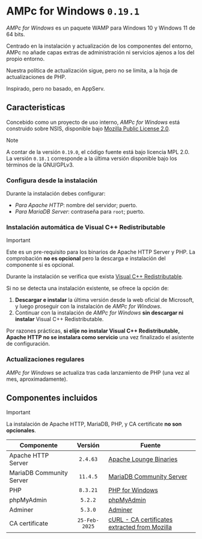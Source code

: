 # AMPc for Windows ``0.19.1``
_AMPc for Windows_ es un paquete WAMP para Windows 10 y Windows 11 de 64 bits. 

Centrado en la instalación y actualización de los componentes del entorno, AMPc no añade capas extras de administración ni servicios ajenos a los del propio entorno.

Nuestra política de actualización sigue, pero no se limita, a la hoja de actualizaciones de PHP.

Inspirado, pero no basado, en AppServ.

## Caracteristicas
Concebido como un proyecto de uso interno, _AMPc for Windows_ está construido sobre NSIS, disponible bajo [Mozilla Public License 2.0](https://www.mozilla.org/en-US/MPL/).

> [!NOTE]
> A contar de la versión ``0.19.0``, el código fuente está bajo licencia MPL 2.0.<br />
> La versión ``0.18.1`` corresponde a la última versión disponible bajo los términos de la GNU/GPLv3.

### Configura desde la instalación
Durante la instalación debes configurar:
- *Para Apache HTTP*: nombre del servidor; puerto.
- *Para MariaDB Server*: contraseña para ``root``; puerto.

### Instalación automática de Visual C++ Redistributable
> [!IMPORTANT]
> Este es un pre-requisito para los binarios de Apache HTTP Server y PHP. La comprobación **no es opcional** pero la descarga e instalación del componente si es opcional.

Durante la instalación se verifica que exista  [Visual C++ Redistributable](https://learn.microsoft.com/es-es/cpp/windows/latest-supported-vc-redist?view=msvc-170).

Si no se detecta una instalación existente, se ofrece la opción de:
1. **Descargar e instalar** la última versión desde la web oficial de Microsoft, y luego proseguir con la instalación de _AMPc for Windows_.
2. Continuar con la instalación de _AMPc for Windows_ **sin descargar ni instalar** Visual C++ Redistributable.

Por razones prácticas, **si elije no instalar Visual C++ Redistributable, Apache HTTP no se instalara como servicio** una vez finalizado el asistente de configuración.

### Actualizaciones regulares
_AMPc for Windows_ se actualiza tras cada lanzamiento de PHP (una vez al mes, aproximadamente).

## Componentes incluidos

> [!IMPORTANT]
> La instalación de Apache HTTP, MariaDB, PHP, y CA certificate **no son opcionales**.

| Componente | Versión | Fuente |
|---|:-:|---|
| Apache HTTP Server | ``2.4.63`` | [Apache Lounge Binaries](https://www.apachelounge.com/download/) |
| MariaDB Community Server | ``11.4.5`` | [MariaDB Community Server](https://mariadb.org/download/) |
| PHP | ``8.3.21`` | [PHP for Windows](https://windows.php.net/download/) |
| phpMyAdmin | ``5.2.2`` | [phpMyAdmin](https://www.phpmyadmin.net/) |
| Adminer | ``5.3.0`` | [Adminer](https://www.adminer.org/) |
| CA certificate | ``25-Feb-2025`` | [cURL - CA certificates extracted from Mozilla](https://curl.se/docs/caextract.html) |